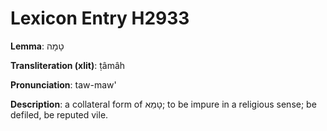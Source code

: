 # Lexicon Entry H2933

**Lemma**: טָמָה

**Transliteration (xlit)**: ṭâmâh

**Pronunciation**: taw-maw'

**Description**:
a collateral form of טָמֵא; to be impure in a religious sense; be defiled, be reputed vile.
